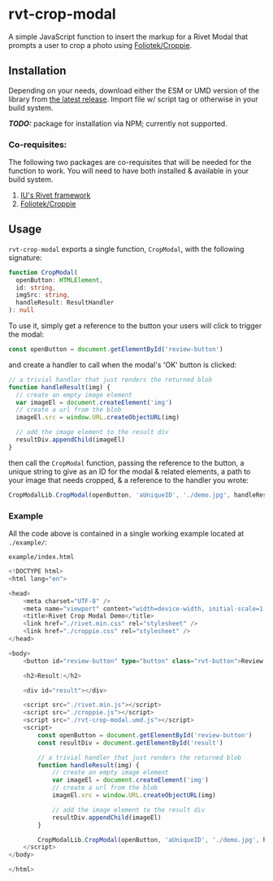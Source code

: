 rvt-crop-modal
===

A simple JavaScript function to insert the markup for a Rivet Modal that prompts a user to crop a photo using [Foliotek/Croppie](https://github.com/foliotek/croppie).

Installation
---

Depending on your needs, download either the ESM or UMD version of the library from [the latest release](https://github.com/andrew-chang-dewitt/rvt-crop-modal/releases). 
Import file w/ script tag or otherwise in your build system.

_**TODO:**_ package for installation via NPM; currently not supported.

### Co-requisites:

The following two packages are co-requisites that will be needed for the function to work.
You will need to have both installed & available in your build system.

1. [IU's Rivet framework](rivet.iu.edu)
2. [Foliotek/Croppie](https://github.com/foliotek/croppie)

Usage
---

`rvt-crop-modal` exports a single function, `CropModal`, with the following signature:

```typescript
function CropModal(
  openButton: HTMLElement,
  id: string,
  imgSrc: string,
  handleResult: ResultHandler
): null
```

To use it, simply get a reference to the button your users will click to trigger the modal:

```javascript
const openButton = document.getElementById('review-button')
```

and create a handler to call when the modal's 'OK' button is clicked:

```javascript
// a trivial handler that just renders the returned blob
function handleResult(img) {
  // create an empty image element
  var imageEl = document.createElement('img')
  // create a url from the blob
  imageEl.src = window.URL.createObjectURL(img)

  // add the image element to the result div
  resultDiv.appendChild(imageEl)
}
```

then call the `CropModal` function, passing the reference to the button, a unique string to give as an ID for the modal & related elements, a path to your image that needs cropped, & a reference to the handler you wrote:

```typescript 
CropModalLib.CropModal(openButton, 'aUniqueID', './demo.jpg', handleResult)
```

### Example

All the code above is contained in a single working example located at `./example/`:

`example/index.html`
```typescript
<!DOCTYPE html>
<html lang="en">

<head>
    <meta charset="UTF-8" />
    <meta name="viewport" content="width=device-width, initial-scale=1.0" />
    <title>Rivet Crop Modal Demo</title>
    <link href="./rivet.min.css" rel="stylesheet" />
    <link href="./croppie.css" rel="stylesheet" />
</head>

<body>
    <button id="review-button" type="button" class="rvt-button">Review image</button>

    <h2>Result:</h2>

    <div id="result"></div>

    <script src="./rivet.min.js"></script>
    <script src="./croppie.js"></script>
    <script src="./rvt-crop-modal.umd.js"></script>
    <script>
        const openButton = document.getElementById('review-button')
        const resultDiv = document.getElementById('result')

        // a trivial handler that just renders the returned blob
        function handleResult(img) {
            // create an empty image element
            var imageEl = document.createElement('img')
            // create a url from the blob
            imageEl.src = window.URL.createObjectURL(img)

            // add the image element to the result div
            resultDiv.appendChild(imageEl)
        }

        CropModalLib.CropModal(openButton, 'aUniqueID', './demo.jpg', handleResult)
    </script>
</body>

</html>
```
